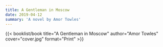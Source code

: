 ```yaml
---
title: A Gentleman in Moscow
date: 2019-04-12
summary: 'A novel by Amor Towles'
---
```


{{< booklist/book
title="A Gentleman in Moscow"
author="Amor Towles"
cover="cover.jpg"
format="Print" >}}
